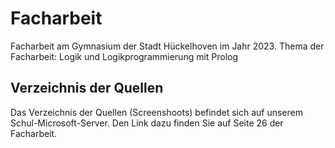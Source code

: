# Facharbeit
Facharbeit am Gymnasium der Stadt Hückelhoven im Jahr 2023.
Thema der Facharbeit: Logik und Logikprogrammierung mit Prolog
## Verzeichnis der Quellen
Das Verzeichnis der Quellen (Screenshoots) befindet sich auf unserem Schul-Microsoft-Server. Den Link dazu finden Sie auf Seite 26 der Facharbeit.
